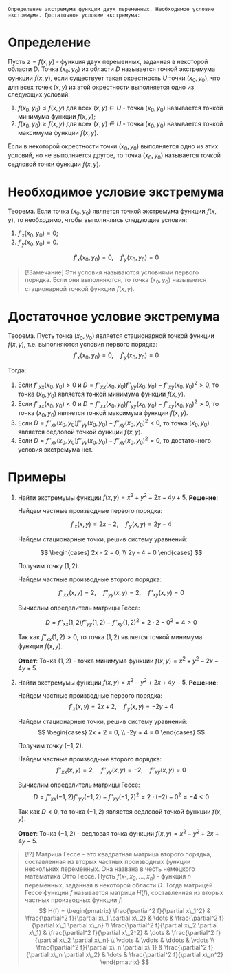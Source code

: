 	Определение экстремума функции двух переменных. Необходимое условие экстремума. Достаточное условие экстремума:

# Определение
Пусть $z = f(x, y)$ - функция двух переменных, заданная в некоторой области $D$. Точка $(x_0, y_0)$ из области $D$ называется точкой экстремума функции $f(x, y)$, если существует такая окрестность $U$ точки $(x_0, y_0)$, что для всех точек $(x, y)$ из этой окрестности выполняется одно из следующих условий:
1. $f(x_0, y_0) \leq f(x, y)$ для всех $(x, y) \in U$ - точка $(x_0, y_0)$ называется точкой минимума функции $f(x, y)$;
2. $f(x_0, y_0) \geq f(x, y)$ для всех $(x, y) \in U$ - точка $(x_0, y_0)$ называется точкой максимума функции $f(x, y)$.

Если в некоторой окрестности точки $(x_0, y_0)$ выполняется одно из этих условий, но не выполняется другое, то точка $(x_0, y_0)$ называется точкой седловой точки функции $f(x, y)$.

# Необходимое условие экстремума
Теорема. Если точка $(x_0, y_0)$ является точкой экстремума функции $f(x, y)$, то необходимо, чтобы выполнялись следующие условия:
1. $f'_x(x_0, y_0) = 0$;
2. $f'_y(x_0, y_0) = 0$.

$$
f'_x(x_0, y_0) = 0, \quad f'_y(x_0, y_0) = 0
$$

> [!Замечание]
> Эти условия называются условиями первого порядка. Если они выполняются, то точка $(x_0, y_0)$ называется стационарной точкой функции $f(x, y)$.

# Достаточное условие экстремума
Теорема. Пусть точка $(x_0, y_0)$ является стационарной точкой функции $f(x, y)$, т.е. выполняются условия первого порядка:
$$
f'_x(x_0, y_0) = 0, \quad f'_y(x_0, y_0) = 0
$$

Тогда:
1. Если $f''_{xx}(x_0, y_0) > 0$ и $D = f''_{xx}(x_0, y_0)f''_{yy}(x_0, y_0) - f''_{xy}(x_0, y_0)^2 > 0$, то точка $(x_0, y_0)$ является точкой минимума функции $f(x, y)$.
2. Если $f''_{xx}(x_0, y_0) < 0$ и $D = f''_{xx}(x_0, y_0)f''_{yy}(x_0, y_0) - f''_{xy}(x_0, y_0)^2 > 0$, то точка $(x_0, y_0)$ является точкой максимума функции $f(x, y)$.
3. Если $D = f''_{xx}(x_0, y_0)f''_{yy}(x_0, y_0) - f''_{xy}(x_0, y_0)^2 < 0$, то точка $(x_0, y_0)$ является седловой точкой функции $f(x, y)$.
4. Если $D = f''_{xx}(x_0, y_0)f''_{yy}(x_0, y_0) - f''_{xy}(x_0, y_0)^2 = 0$, то достаточного условия экстремума нет.


# Примеры
1. Найти экстремумы функции $f(x, y) = x^2 + y^2 - 2x - 4y + 5$.
	**Решение**:
	
	Найдем частные производные первого порядка:
	
	$$
	f'_x(x, y) = 2x - 2, \quad f'_y(x, y) = 2y - 4
	$$
	
	Найдем стационарные точки, решив систему уравнений:
	
	$$
	\begin{cases}
	2x - 2 = 0, \\
	2y - 4 = 0
	\end{cases}
	$$
	
	Получим точку $(1, 2)$.
	
	Найдем частные производные второго порядка:
	
	$$
	f''_{xx}(x, y) = 2, \quad f''_{yy}(x, y) = 2, \quad f''_{xy}(x, y) = 0
	$$
	
	Вычислим определитель матрицы Гессе:
	
	$$
	D = f''_{xx}(1, 2)f''_{yy}(1, 2) - f''_{xy}(1, 2)^2 = 2 \cdot 2 - 0^2 = 4 > 0
	$$
	
	Так как $f''_{xx}(1, 2) > 0$, то точка $(1, 2)$ является точкой минимума функции $f(x, y)$.
	
	**Ответ**: Точка $(1, 2)$ - точка минимума функции $f(x, y) = x^2 + y^2 - 2x - 4y + 5$.

2. Найти экстремумы функции $f(x, y) = x^2 - y^2 + 2x + 4y - 5$.
	**Решение**:
	
	Найдем частные производные первого порядка:
	$$
	f'_x(x, y) = 2x + 2, \quad f'_y(x, y) = -2y + 4
	$$
	
	Найдем стационарные точки, решив систему уравнений:
	$$
	\begin{cases}
	2x + 2 = 0, \\
	-2y + 4 = 0
	\end{cases}
	$$
	
	Получим точку $(-1, 2)$.
	
	Найдем частные производные второго порядка:
	$$
	f''_{xx}(x, y) = 2, \quad f''_{yy}(x, y) = -2, \quad f''_{xy}(x, y) = 0
	$$
	
	Вычислим определитель матрицы Гессе:
	$$
	D = f''_{xx}(-1, 2)f''_{yy}(-1, 2) - f''_{xy}(-1, 2)^2 = 2 \cdot (-2) - 0^2 = -4 < 0
	$$
	
	Так как $D < 0$, то точка $(-1, 2)$ является седловой точкой функции $f(x, y)$.
	
	**Ответ**: Точка $(-1, 2)$ - седловая точка функции $f(x, y) = x^2 - y^2 + 2x + 4y - 5$.

> [!?]
> Матрица Гессе - это квадратная матрица второго порядка, составленная из вторых частных производных функции нескольких переменных. Она названа в честь немецкого математика Отто Гессе.
> Пусть $f(x_1, x_2, ..., x_n)$ - функция $n$ переменных, заданная в некоторой области $D$. Тогда матрицей Гессе функции $f$ называется матрица $H(f)$, составленная из вторых частных производных функции $f$:
> $$
H(f) =
\begin{pmatrix}
\frac{\partial^2 f}{\partial x\_1^2} & \frac{\partial^2 f}{\partial x\_1 \partial x\_2} & \dots & \frac{\partial^2 f}{\partial x\_1 \partial x\_n} \\
\frac{\partial^2 f}{\partial x\_2 \partial x\_1} & \frac{\partial^2 f}{\partial x\_2^2} & \dots & \frac{\partial^2 f}{\partial x\_2 \partial x\_n} \\
\vdots & \vdots & \ddots & \vdots \\
\frac{\partial^2 f}{\partial x\_n \partial x\_1} & \frac{\partial^2 f}{\partial x\_n \partial x\_2} & \dots & \frac{\partial^2 f}{\partial x\_n^2}
\end{pmatrix}
$$